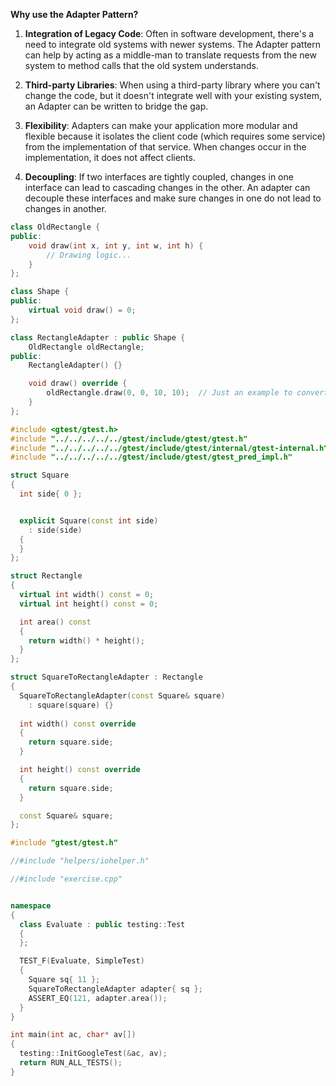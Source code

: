**Why use the Adapter Pattern?**

1. **Integration of Legacy Code**: Often in software development, there's a need to integrate old systems with newer systems. The Adapter pattern can help by acting as a middle-man to translate requests from the new system to method calls that the old system understands.
    
2. **Third-party Libraries**: When using a third-party library where you can't change the code, but it doesn't integrate well with your existing system, an Adapter can be written to bridge the gap.
    
3. **Flexibility**: Adapters can make your application more modular and flexible because it isolates the client code (which requires some service) from the implementation of that service. When changes occur in the implementation, it does not affect clients.
    
4. **Decoupling**: If two interfaces are tightly coupled, changes in one interface can lead to cascading changes in the other. An adapter can decouple these interfaces and make sure changes in one do not lead to changes in another.

```c++
class OldRectangle {
public:
    void draw(int x, int y, int w, int h) {
        // Drawing logic...
    }
};

class Shape {
public:
    virtual void draw() = 0;
};

class RectangleAdapter : public Shape {
    OldRectangle oldRectangle;
public:
    RectangleAdapter() {}

    void draw() override {
        oldRectangle.draw(0, 0, 10, 10);  // Just an example to convert the method call
    }
};

```


```c++
#include <gtest/gtest.h>
#include "../../../../../gtest/include/gtest/gtest.h"
#include "../../../../../gtest/include/gtest/internal/gtest-internal.h"
#include "../../../../../gtest/include/gtest/gtest_pred_impl.h"

struct Square
{
  int side{ 0 };


  explicit Square(const int side)
    : side(side)
  {
  }
};

struct Rectangle
{
  virtual int width() const = 0;
  virtual int height() const = 0;

  int area() const
  {
    return width() * height();
  }
};

struct SquareToRectangleAdapter : Rectangle
{
  SquareToRectangleAdapter(const Square& square)
    : square(square) {}
  
  int width() const override
  {
    return square.side;
  }

  int height() const override
  {
    return square.side;
  }

  const Square& square;
};

#include "gtest/gtest.h"

//#include "helpers/iohelper.h"

//#include "exercise.cpp"


namespace
{
  class Evaluate : public testing::Test
  {
  };

  TEST_F(Evaluate, SimpleTest)
  {
    Square sq{ 11 };
    SquareToRectangleAdapter adapter{ sq };
    ASSERT_EQ(121, adapter.area());
  }
}

int main(int ac, char* av[])
{
  testing::InitGoogleTest(&ac, av);
  return RUN_ALL_TESTS();
}
```

